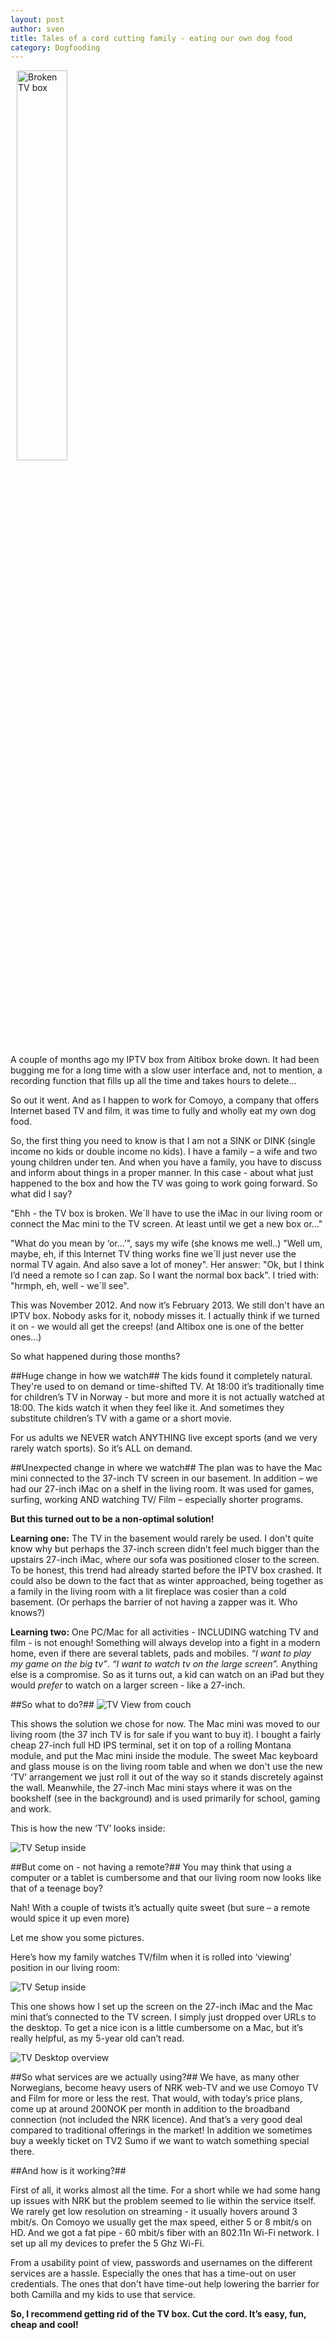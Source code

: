 ```yaml
---
layout: post
author: sven
title: Tales of a cord cutting family - eating our own dog food
category: Dogfooding
---
```

<img src="/assets/img/posts/dogfooding/broken_box.jpg" alt="Broken TV box" class="pull-right" width="40%" style="padding-left: 10px">

A couple of months ago my IPTV box from Altibox broke down. It had
been bugging me for a long time with a slow user interface and, not to
mention, a recording function that fills up all the time and takes hours to
delete…

So out it went. And as I happen to work for Comoyo, a company that
offers Internet based TV and film, it was time to fully and wholly eat my
own dog food.

So, the first thing you need to know is that I am not a SINK or DINK
(single income no kids or double income no kids). I have a family – a
wife and two young children under ten. And when you have a family,
you have to discuss and inform about things in a proper manner. In this
case - about what just happened to the box and how the TV was going
to work going forward. So what did I say?

"Ehh - the TV box is broken. We´ll have to use the iMac in our living
room or connect the Mac mini to the TV screen. At least until we get a
new box or…"

"What do you mean by ‘or…’", says my wife (she knows me well..) "Well
um, maybe, eh, if this Internet TV thing works fine we´ll just never use
the normal TV again. And also save a lot of money". Her answer: "Ok,
but I think I’d need a remote so I can zap. So I want the normal box
back". I tried with: "hrmph, eh, well - we´ll see".

This was November 2012. And now it’s February 2013. We still don't
have an IPTV box. Nobody asks for it, nobody misses it. I actually think
if we turned it on - we would all get the creeps! (and Altibox one is one
of the better ones...)

So what happened during those months?

##Huge change in how we watch##
The kids found it completely natural. They're used to on demand or
time-shifted TV. At 18:00 it’s traditionally time for children’s TV in
Norway - but more and more it is not actually watched at 18:00. The
kids watch it when they feel like it. And sometimes they substitute
children’s TV with a game or a short movie.

For us adults we NEVER watch ANYTHING live except sports (and we
very rarely watch sports). So it’s ALL on demand.

##Unexpected change in where we watch##
The plan was to have the Mac mini connected to the 37-inch TV screen
in our basement. In addition – we had our 27-inch iMac on a shelf in the
living room. It was used for games, surfing, working AND watching TV/
Film – especially shorter programs.

**But this turned out to be a non-optimal solution!**

**Learning one:** The TV in the basement would rarely be used. I don't
quite know why but perhaps the 37-inch screen didn’t feel much bigger
than the upstairs 27-inch iMac, where our sofa was positioned closer
to the screen. To be honest, this trend had already started before
the IPTV box crashed. It could also be down to the fact that as winter
approached, being together as a family in the living room with a lit
fireplace was cosier than a cold basement. (Or perhaps the barrier of
not having a zapper was it. Who knows?)

**Learning two:** One PC/Mac for all activities - INCLUDING watching TV
and film - is not enough! Something will always develop into a fight in
a modern home, even if there are several tablets, pads and mobiles. _“I
want to play my game on the big tv”_. _“I want to watch
tv on the large screen”._ Anything else is a compromise. So as it
turns out, a kid can watch on an iPad but they would _prefer_ to watch
on a larger screen - like a 27-inch.

##So what to do?##
<img src="/assets/img/posts/dogfooding/tv_view.png" alt="TV View from couch">

This shows the solution we chose for now. The Mac mini was moved
to our living room (the 37 inch TV is for sale if you want to buy it). I
bought a fairly cheap 27-inch full HD IPS terminal, set it on top of a
rolling Montana module, and put the Mac mini inside the module. The
sweet Mac keyboard and glass mouse is on the living room table and
when we don't use the new ‘TV’ arrangement we just roll it out of the
way so it stands discretely against the wall. Meanwhile, the 27-inch Mac
mini stays where it was on the bookshelf (see in the background) and is
used primarily for school, gaming and work.

This is how the new ‘TV’ looks inside:

<img src="/assets/img/posts/dogfooding/tv_inside.jpg" alt="TV Setup inside">

##But come on - not having a remote?##
You may think that using a computer or a tablet is cumbersome and that
our living room now looks like that of a teenage boy?

Nah! With a couple of twists it’s actually quite sweet (but sure – a
remote would spice it up even more)

Let me show you some pictures.

Here’s how my family watches TV/film when it is rolled into ‘viewing’
position in our living room:

<img src="/assets/img/posts/dogfooding/tv_view_usage.jpg" alt="TV Setup inside">

This one shows how I set up the screen on the 27-inch iMac and the
Mac mini that’s connected to the TV screen. I simply just dropped over
URLs to the desktop. To get a nice icon is a little cumbersome on a
Mac, but it’s really helpful, as my 5-year old can’t read.

<img src="/assets/img/posts/dogfooding/tv_box_overview.jpg" alt="TV Desktop overview">

##So what services are we actually using?##
We have, as many other Norwegians, become heavy users of NRK
web-TV and we use Comoyo TV and Film for more or less the rest.
That would, with today’s price plans, come up at around 200NOK per
month in addition to the broadband connection (not included the NRK
licence). And that’s a very good deal compared to traditional offerings in
the market! In addition we sometimes buy a weekly ticket on TV2 Sumo
if we want to watch something special there.

##And how is it working?##

First of all, it works almost all the time. For a short while we had some
hang up issues with NRK but the problem seemed to lie within the
service itself. We rarely get low resolution on streaming - it usually
hovers around 3 mbit/s. On Comoyo we usually get the max speed,
either 5 or 8 mbit/s on HD. And we got a fat pipe - 60 mbit/s fiber with
an 802.11n Wi-Fi network. I set up all my devices to prefer the 5 Ghz
Wi-Fi.

From a usability point of view, passwords and usernames on the
different services are a hassle. Especially the ones that has a time-out
on user credentials. The ones that don't have time-out help lowering the
barrier for both Camilla and my kids to use that service.

**So, I recommend getting rid of the TV box. Cut the cord. It’s easy, fun,
cheap and cool!**

